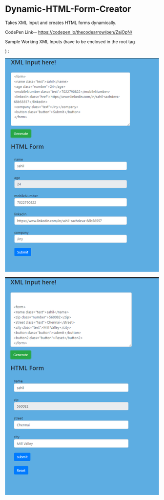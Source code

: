 # Dynamic-HTML-Form-Creator
Takes XML Input and creates HTML forms dynamically. 

CodePen Link-- https://codepen.io/thecodearrow/pen/ZajOpN/

Sample Working XML Inputs (have to be enclosed in the root tag <form></form>) :

![alt text](https://github.com/thecodearrow/Dynamic-HTML-Form-Creator/blob/master/screenshot1.PNG)

![alt text](https://github.com/thecodearrow/Dynamic-HTML-Form-Creator/blob/master/screenshot2.PNG)
